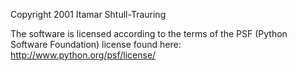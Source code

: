 Copyright 2001 Itamar Shtull-Trauring

The software is licensed according to the terms of the PSF (Python Software Foundation) license found here: http://www.python.org/psf/license/
